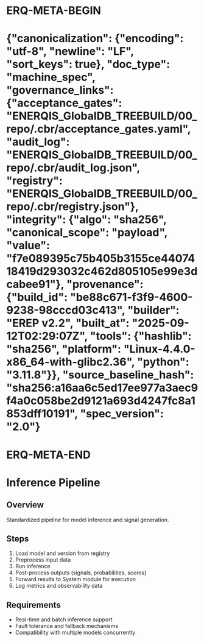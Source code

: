 # ERQ-META-BEGIN
# {"canonicalization": {"encoding": "utf-8", "newline": "LF", "sort_keys": true}, "doc_type": "machine_spec", "governance_links": {"acceptance_gates": "ENERQIS_GlobalDB_TREEBUILD/00_repo/.cbr/acceptance_gates.yaml", "audit_log": "ENERQIS_GlobalDB_TREEBUILD/00_repo/.cbr/audit_log.json", "registry": "ENERQIS_GlobalDB_TREEBUILD/00_repo/.cbr/registry.json"}, "integrity": {"algo": "sha256", "canonical_scope": "payload", "value": "f7e089395c75b405b3155ce4407418419d293032c462d805105e99e3dcabee91"}, "provenance": {"build_id": "be88c671-f3f9-4600-9238-98cccd03c413", "builder": "EREP v2.2", "built_at": "2025-09-12T02:29:07Z", "tools": {"hashlib": "sha256", "platform": "Linux-4.4.0-x86_64-with-glibc2.36", "python": "3.11.8"}}, "source_baseline_hash": "sha256:a16aa6c5ed17ee977a3aec9f4a0c058be2d9121a693d4247fc8a1853dff10191", "spec_version": "2.0"}
# ERQ-META-END
# Inference Pipeline

## Overview
Standardized pipeline for model inference and signal generation.

## Steps
1. Load model and version from registry
2. Preprocess input data
3. Run inference
4. Post-process outputs (signals, probabilities, scores)
5. Forward results to System module for execution
6. Log metrics and observability data

## Requirements
- Real-time and batch inference support
- Fault tolerance and fallback mechanisms
- Compatibility with multiple models concurrently
